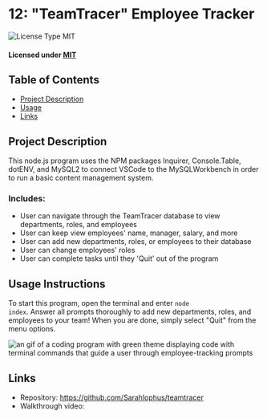 # 12: "TeamTracer" Employee Tracker

![License Type MIT](https://img.shields.io/badge/License-MIT-blueviolet.svg)

#### Licensed under [MIT](LICENSE)

## Table of Contents

- [Project Description](#project-description)
- [Usage](#usage-instructions)
- [Links](#links)

## Project Description

This node.js program uses the NPM packages Inquirer, Console.Table, dotENV, and MySQL2 to connect VSCode to the MySQLWorkbench in order to run a basic content management system.

### Includes:

- User can navigate through the TeamTracer database to view departments, roles, and employees
- User can keep view employees' name, manager, salary, and more
- User can add new departments, roles, or employees to their database
- User can change employees' roles
- User can complete tasks until they 'Quit' out of the program

## Usage Instructions

To start this program, open the terminal and enter <code>node index</code>. Answer all prompts thoroughly to add new departments, roles, and employees to your team! When you are done, simply select "Quit" from the menu options.

![an gif of a coding program with green theme displaying code with terminal commands that guide a user through employee-tracking prompts](img/teamtracerGif.gif)

## Links

- Repository: https://github.com/Sarahlophus/teamtracer
- Walkthrough video:
